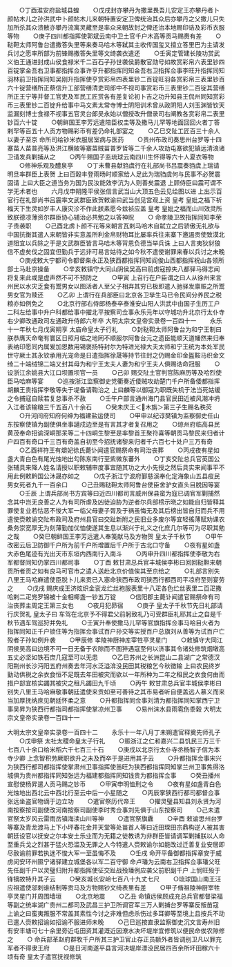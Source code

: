 <!-- { "loadSidebar": true } -->
　　○丁酉淮安府盐城县蝗
　　○戊戌封亦攀丹为撒里畏吾儿安定王亦攀丹者卜颜帖木儿之孙洪武中卜颜帖木儿来朝特置安定卫俾统治其众后亦攀丹之父撒儿只失加所杀其众溃散亦攀丹流寓灵藏至是率众来朝故封之俾还治本地赐印诰及彩币衣服等物
　　○庚子四川都指挥使郭斌云南中卫土官千户木高等贡马赐赉有差
　　○鞑靼太师阿鲁台遣撒答失里等来奏马哈木等弑其主收传国玺又擅立答里巴为主请发兵讨之愿率所部为前锋赐撒答失里等文绮袭衣遣还
　　○壬寅定管建长陵功赏武义伯王通进封成山侯食禄米千二百石子孙世袭侯爵散官勋号如故赏彩帛六表里钞四百锭掌金吾右卫事都指挥佥事许亨升都指挥同知金吾右卫指挥佥事李旺升指挥同知羽林前卫指挥同知吴刚升指挥使亨赏彩帛四表里钞二百锭旺羽各赏彩帛三表里钞百六十锭营缮所正蔡信升工部营缮清吏司郎中不视司事赏彩币三表里钞二百锭其营缮所正王宁等并督工官吏及军民工匠赏各有差复论初卜吉之功升知县王侃州同知赏彩币三表里钞二百锭升给事中马文素太常寺博士阴阳训术曾从政阴阳人刘玉渊皆钦天监漏刻博士食禄不视事五官灵台郎吴永始以僧授改升僧录司右阐教各赏彩帛二表里钞百六十锭
　　○朝鲜国王李芳远遣陪臣权圭等及撒马儿罕等地面回回火者丁答剌罕等百五十人贡方物赐彩币有差仍命礼部宴之
　　○乙巳交阯工匠百三十余人以妻子至京  命所司给钞米衣服居室病与医药
　　○贵州布政司奏思州台罗等十四寨苗人苗普亮等及洪江横陂等寨苗贼苗普罗哲等二千余人攻劫屯寨欲犯镇远清浪诸卫请发兵剿捕从之
　　○丙午赐国子监琉球云南四川生怀得等六十人夏衣等物
　　○修神乐观及醴泉亭
　　○丁未曹县献驺虞行在礼部尚书吕震奏驺虞上瑞请明旦率群臣上表贺  上曰百榖丰登雨旸时顺家给人足此为瑞驺虞何与民事不必贺震固请  上曰大臣之道当务为国为民汝能效李沆为人则善矣震退  上顾侍臣曰震可谓不学无术者也
　　六月戊申朔隆平侯张信言武当山大顶五色云见绘图以进  上出示百官行在礼部尚书吕震率文武群臣致贺敕谕曰武当创见宫观上资  皇考  皇妣之福下祈福天下生灵如岁丰人康灾沴不作此朕素愿今兹祯应盖  皇考  皇妣之福而山川效灵所致朕德凉薄资尔群臣协心辅治必共勉之以答神贶
　　○  命孝陵卫故指挥同知李荣子贵袭职
　　○己酉北虏卜颜不花等来朝言瓦剌马哈木自弑立之后骄傲无礼欲与中国抗衡其遣人来朝皆非实意盖所利金帛财物耳比屡率兵往来寨下邀遏贡使致漠北道阻宜以兵除之于是文武群臣皆言马哈木等背恩负德当举兵诛  上曰人言夷狄豺狼信不虚矣伐之固宜但勤兵于远非可易言姑待之如今秋不遣使谢罪来春以兵讨之未晚
　　○庚戌敕大宁都司令都督柴永正及狭西都指挥同知阎俊山西都指挥祝山各领所部士马赴京操备
　　○辛亥敕镇守大同山阴侯吴高曰前虏寇掠失八都驿马得志闻将复来此或是虚声然不可不预防之
　　○甲寅  上召行在户臣谓之曰人从徐州来言州民以水灾乏食有鬻男女以图活者人至父子相弃其穷已极即遣人驰驿发廪赈之所鬻男女官为赎还
　　○乙卯  上谓行在兵部臣曰北京各卫孳生马已令民间分养民之税粮亦如例免之
　　○北京行部右侍郎杨泰卒泰淮安山阳人洪武中由国子生历工户二科左给事中升户科都给事中擢北平按察司佥事永乐元年以守城功升北京行太仆寺右少卿改通政司左通政升侍郎六年卒
大明太宗文皇帝实录卷一百四十一
　　永乐十一年秋七月戊寅朔享  太庙命皇太子行礼
　　○封鞑靼太师阿鲁台为和宁王制曰朕恭膺天命奄有寰区日照月临之地罔不顺服尔阿鲁台元之遗臣能顺天道幡然来归奉表纳印愿同内属爰加恩数用锡褒扬特封尔为特进光禄大夫太师和宁王统为本处军民世守厥土其永钦承用光宠命是日遣指挥徐晟等持节往封之仍赐金印金盔鞍马织金文绮二十端绒锦二端又封其母为和宁王太夫人妻为和宁王夫人俱赐诰命冠服
　　○设浙江余姚县大江口坝置坝官一员
　　○己卯  赐交阯土官判官陈麻历等及哈烈使臣马哈麻等宴
　　○巡按浙江监察御史党衢奏近倭贼攻劫楚门千户所备倭都指挥胡麟王贵指挥李敬等失于堤备请鞫治之  上曰麟等以御寇为职既失机于法当死姑缓之令捕寇自赎若复怠事杀不赦
　　○壬午户部言通州海门县官民田近被风潮冲坍入江者该输粮三千五百八十余石
　　○癸未庆王＜木旃＞第三子生赐名秩荧
　　○升河间府知府何绅为福建盐运使司
　　○甲申以纪谆樊镇为监察御史任山东按察使镇为副使俱坐事讁戍边至是有言其才者复召用之
　　○琼州府临高县民黄茂奉命招谕深峒那呆等二十四峒生黎至是率黎首王聚符喜等朝贡马黎民来归者计户四百有奇口千三百有奇盖自初至今招抚诸黎来归者千六百七十处户三万有奇
　　○乙酉祥符王有爝妃徐氏薨讣闻遣官赐祭命有司治丧葬
　　○丙戌夜有星如盏大青白色有尾光烛地出勾陈东南行至紫微东蕃外
　　○丁亥交阯总兵官英国公张辅具来降人姓名请授以职敕辅审度事宜随其功之大小先授之然后具实来闻事平不用此例敕黔国公沐晟亦如之
　　○戊子浙江宁波府鄞慈溪奉化定海象山五县疫民男女死者九千一百余口
　　○己丑赐鞑靼太师阿鲁台使臣舍驴女直头目脱因等宴
　　○壬辰  上谓兵部尚书方宾等曰近四川都司言威州保县蛮为寇已调官军剿捕然念其中岂无良善之人为有司所虐及凶徒迫胁为逆者尔兵部榜示晓之如能自归皆释其罪使复业若怙恶不悛大军一临父母妻子胥及于祸虽悔无及其后榜出皆自归而兵不用遣使赍敕谕交阯布政司及府州县官曰交趾新附之民旧业多废尔等宜轻徭薄赋劝课农桑务崇宽厚无为刻薄勤加优恤使遂其生息以渐兴于礼义之化庶几尔等可为尽职其勉之哉
　　○癸巳朝鲜国王李芳远遣人奉笺献马及方物贺  皇太子千秋节
　　○甲午改密云后卫防御千户所为前千户所增置后千户所于古北口守备
　　○夜有星如盏大赤色尾迹有光出天市东垣内西南行入南斗
　　○丙申升四川都指挥使李敬为右军都督同知仍掌四川都司事
　　○丁酉  敕甘肃总兵官丰城侯李彬曰回回鞑靼来朝贡所者贡之如有良马可官市之遣人送赴北京价值俟其至京给之
　　○礼部言别失八里王马哈麻遣使臣脱卜儿来贡已入塞命狭西布政司狭西行都西司平凉府至则宴劳之
　　○戊戌  赐庆成王济炫织金衮龙纻丝袍服表里十八疋各色纻丝表里二百疋撒哈剌二疋兠罗锦被十金相椰盏一钞五万锭
　　○信阳郡主薨讣闻遣官赐祭命有司治丧葬主周定王第三女也
　　○夜月犯昴宿
　　○庚子  皇太子千秋节先日礼部请行庆贺礼  皇太子曰  车驾在北京予不得君父前躬致礼乃可受群臣礼耶其止之自是千秋节遇车驾巡狩并免礼
　　○壬寅升奉使撒马儿罕等官旗指挥佥事马哈目火者为指挥同知正千户锁住等为指挥佥事试百户孙交等实授百户总旗刘从善等为试百户亡殁者子孙如例升袭
　　○甲辰修  孝陵神厨神库宰牲亭灵星门
　　○敕镇守大同江阴侯吴高曰边境不可一日无备于农隙而不图猝遇寇至何以济事其令诸处修筑烟墩高五丈必坚如铁石庶几寇至可以无患
　　○乙巳苏州之长洲昆山二县湖广之常德汉阳荆州长沙沔阳五府州奏去年河水泛溢渰没民田其税粮乞今秋徵输  上曰农民终岁勤动供税之余衣食恒不足既去年田被灾而欲以一年所种为二年之租民之衣食何由而措户部宜核实蠲其被灾之租凡蠲田九千顷
　　○丙午  敕甘肃总兵官丰城侯李彬曰别失八里王马哈麻敬事朝廷遣使来贡如至可善待之其市易者听自便盖远人慕义而来当加厚抚纳庶见朝廷怀柔之意
　　○升都指挥同佥事刘清为都指挥同知掌西宁卫事吴昇为狭西行都指司都指挥使掌凉州卫事
　　○易州涞水县雨雹伤黍榖
大明太宗文皇帝实录卷一百四十一


大明太宗文皇帝实录卷一百四十二
　　永乐十一年八月丁未朔遣官释奠先师孔子
　　○戊申祭  太社太稷命皇太子行礼
　　○赈浙江之仁和嘉兴二县饥民三万三千七百八十余口给米稻六千七百三十石
　　○庚戌以北京行太仆寺丞杨智子信为本寺少卿  上念智积劳厥职欲升之未及而卒于是进用其子云
　　○升都指挥佥事宋兴为狭西行都司都指挥使掌肃州卫事指挥使苖旺为狭西都指挥同知掌兰州卫事焦得洛城俱为贵州都指挥同知张远为福建都指挥同知钱贵为都指挥佥事
　　○癸丑播州宣慰使杨昇遣人贡马赐之钞币
　　○甲寅申明恤刑之令
　　○夜有星如盏青白色光烛地出西北云中西北行至云中后一小星随之
　　○丙辰掌狭西行都司都督佥事张远坐盗官物谪于边立功
　　○遣官祭历代帝王
　　○擢灵璧县知县刘永贤为河南按察按司副使改河南按察司副使李时秀佥事刘先俱于山东按察司
　　○己未遣官祭太岁风云雷雨岳镇海渎山川等神
　　○遣官祭旗纛
　　○辛酉  敕谕思州台罗等寨及青龙渡马上下小坪春花金井天堂等处苗首人等曰近田琛田宗鼎构逆人被其害朝廷设官以抚安之尔本安土乐业而为无籍之徒教诱为非群臣皆请调军剿捕朕以人命至重兵戈之烈甚于猛火恐滥及无罪之人今特遣人赍敕谕尔如能改过迁善复业安居即尽赦谕前罪若执迷不悛大军一至虽悔不及
　　○壬戌  命开平备御都指挥章安于威虏闵安环州隰宁诸驿建立城堡各以军二百守御  命卢璠为云南右卫指挥佥事璠父旺先任副千户以灵璧归附升都指挥使征交趾战殁璠例应袭父前职副千户  上悯旺殁于锋镝故特升其子云
　　○癸亥城长安岭七百八十九丈七尺
　　○琉球国山南王汪应祖遣使邬剌谁结制等贡马及方物赐钞文绮表里有差
　　○甲子脩祖陵神厨宰牲亭灵星门并周围墙垣
　　○北京地震
　　○乙丑  命镇远侯顾成充总兵官都督梁福等副之统率湖广贵州二都司及武昌三护卫所调官军三万人剿捕台罗等寨反叛苗寇  上谕之曰蛮夷叛服不常盖其素性今讨之非难但虑杀伤过多耳卿等至境上且按兵不动已遣人赍敕招谕如招谕不服进师未晚
　　○己巳巡按直隶监察御史沉文言寿州旧有安丰塘可七十余里旁近屯田资其灌溉近因潦水决坏堤岸宜修筑以便民命俟农隙修之
　　○  命兵部革赵府群牧千户所其三护卫官止存正员额外者皆调别卫凡以罪充军者不得隶王府
　　○是日河南遂平县言河决堤岸漂没民居四百余所坏田稼六十顷有奇  皇太子遣官抚视修筑

